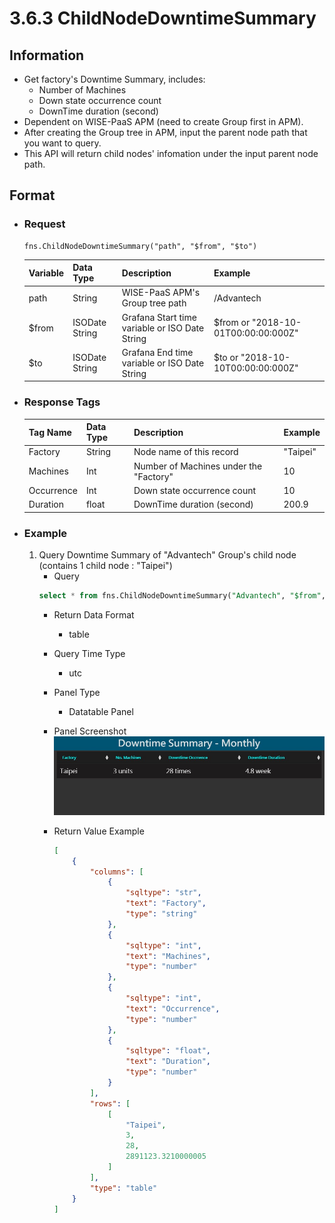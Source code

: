 # 3.6.3 ChildNodeDowntimeSummary

## Information
* Get factory's Downtime Summary, includes:
    * Number of Machines
    * Down state occurrence count
    * DownTime duration (second)
* Dependent on WISE-PaaS APM (need to create Group first in APM).
* After creating the Group tree in APM, input the parent node path that you want to query.
* This API will return child nodes' infomation under the input parent node path.

## Format

* ### Request

  ```
  fns.ChildNodeDowntimeSummary("path", "$from", "$to")
  ```

  | Variable | Data Type | Description | Example |
  | :--- | :--- | :--- | :---|
  | path | String | WISE-PaaS APM's Group tree path | /Advantech |
  | $from | ISODate String | Grafana Start time variable or ISO Date String | $from or "2018-10-01T00:00:00:000Z" |
  | $to | ISODate String | Grafana End time variable or ISO Date String | $to or "2018-10-10T00:00:00:000Z" |

* ### Response Tags

  | Tag Name | Data Type | Description | Example |
  | :--- | :--- | :--- | :--- |
  | Factory | String | Node name of this record | "Taipei" |
  | Machines | Int | Number of Machines under the "Factory" | 10 |
  | Occurrence | Int | Down state occurrence count | 10 |
  | Duration | float | DownTime duration (second) | 200.9 |

  
* ### Example
    1. Query Downtime Summary of "Advantech" Group's child node (contains 1 child node : "Taipei")
        - Query   
        ``` sql
        select * from fns.ChildNodeDowntimeSummary("Advantech", "$from", "$to")
        ```
        - Return Data Format   
            * table
        - Query Time Type   
            * utc
        - Panel Type   
            * Datatable Panel
        - Panel Screenshot      
            ![](/images/3.6.3-ChildNodeDowntimeSummary.jpg)

        - Return Value Example    
            ``` json
            [
                {
                    "columns": [
                        {
                            "sqltype": "str", 
                            "text": "Factory", 
                            "type": "string"
                        }, 
                        {
                            "sqltype": "int", 
                            "text": "Machines", 
                            "type": "number"
                        }, 
                        {
                            "sqltype": "int", 
                            "text": "Occurrence", 
                            "type": "number"
                        }, 
                        {
                            "sqltype": "float", 
                            "text": "Duration", 
                            "type": "number"
                        }
                    ], 
                    "rows": [
                        [
                            "Taipei", 
                            3, 
                            28, 
                            2891123.3210000005
                        ]
                    ], 
                    "type": "table"
                }
            ]

            ```
